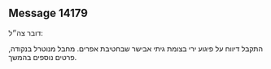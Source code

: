 ## Message 14179

דובר צה״ל:

התקבל דיווח על פיגוע ירי בצומת גיתי אבישר שבחטיבת אפרים. מחבל מנוטרל בנקודה, פרטים נוספים בהמשך.

